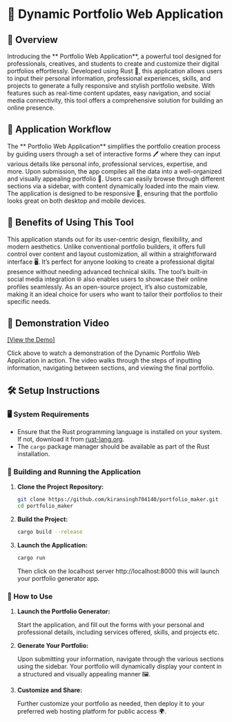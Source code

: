 
# 🌟 Dynamic Portfolio Web Application

## 📝 Overview

Introducing the ** Portfolio Web Application**, a powerful tool designed for professionals, creatives, and students to create and customize their digital portfolios effortlessly. Developed using Rust 🦀, this application allows users to input their personal information, professional experiences, skills, and projects to generate a fully responsive and stylish portfolio website. With features such as real-time content updates, easy navigation, and social media connectivity, this tool offers a comprehensive solution for building an online presence.

## 🔄 Application Workflow

The ** Portfolio Web Application** simplifies the portfolio creation process by guiding users through a set of interactive forms 🖊️ where they can input various details like personal info, professional services, expertise, and more. Upon submission, the app compiles all the data into a well-organized and visually appealing portfolio 🎨. Users can easily browse through different sections via a sidebar, with content dynamically loaded into the main view. The application is designed to be responsive 📱, ensuring that the portfolio looks great on both desktop and mobile devices.

## 🎯 Benefits of Using This Tool

This application stands out for its user-centric design, flexibility, and modern aesthetics. Unlike conventional portfolio builders, it offers full control over content and layout customization, all within a straightforward interface 🖥️. It’s perfect for anyone looking to create a professional digital presence without needing advanced technical skills. The tool’s built-in social media integration 🌐 also enables users to showcase their online profiles seamlessly. As an open-source project, it’s also customizable, making it an ideal choice for users who want to tailor their portfolios to their specific needs.

## 🎥 Demonstration Video

[[View the Demo]](https://youtu.be/zaPam4dvtxI?si=AM4s3BtFGJESVe6V)

Click above to watch a demonstration of the Dynamic Portfolio Web Application in action. The video walks through the steps of inputting information, navigating between sections, and viewing the final portfolio.

## 🛠️ Setup Instructions

### 🖥️ System Requirements

- Ensure that the Rust programming language is installed on your system. If not, download it from [rust-lang.org](https://www.rust-lang.org/).
- The `cargo` package manager should be available as part of the Rust installation.

### 🚀 Building and Running the Application

1. **Clone the Project Repository:**

   ```bash
   git clone https://github.com/kiransingh704140/portfolio_maker.git
   cd portfolio_maker
   ```

2. **Build the Project:**

   ```bash
   cargo build --release
   ```

3. **Launch the Application:**

   ```bash
   cargo run
   ```
   Then click on the localhost server  http://localhost:8000 this will launch your portfolio generator app. 

### 📖 How to Use

1. **Launch the Portfolio Generator:**

   Start the application, and fill out the forms with your personal and professional details, including services offered, skills, and projects etc.

2. **Generate Your Portfolio:**

   Upon submitting your information, navigate through the various sections using the sidebar. Your portfolio will dynamically display your content in a structured and visually appealing manner 🖼️.

3. **Customize and Share:**

   Further customize your portfolio as needed, then deploy it to your preferred web hosting platform for public access 🌍.
